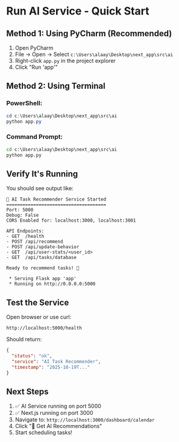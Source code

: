 # Run AI Service - Quick Start

## Method 1: Using PyCharm (Recommended)

1. Open PyCharm
2. File → Open → Select `c:\Users\alaay\Desktop\next_app\src\ai`
3. Right-click `app.py` in the project explorer
4. Click "Run 'app'"

## Method 2: Using Terminal

### PowerShell:
```powershell
cd c:\Users\alaay\Desktop\next_app\src\ai
python app.py
```

### Command Prompt:
```cmd
cd c:\Users\alaay\Desktop\next_app\src\ai
python app.py
```

## Verify It's Running

You should see output like:
```
🤖 AI Task Recommender Service Started
=====================================
Port: 5000
Debug: False
CORS Enabled for: localhost:3000, localhost:3001

API Endpoints:
- GET  /health
- POST /api/recommend
- POST /api/update-behavior
- GET  /api/user-stats/<user_id>
- GET  /api/tasks/database

Ready to recommend tasks! 🚀

 * Serving Flask app 'app'
 * Running on http://0.0.0.0:5000
```

## Test the Service

Open browser or use curl:
```
http://localhost:5000/health
```

Should return:
```json
{
  "status": "ok",
  "service": "AI Task Recommender",
  "timestamp": "2025-10-19T..."
}
```

## Next Steps

1. ✅ AI Service running on port 5000
2. ✅ Next.js running on port 3000
3. Navigate to: `http://localhost:3000/dashboard/calendar`
4. Click "🤖 Get AI Recommendations"
5. Start scheduling tasks!

